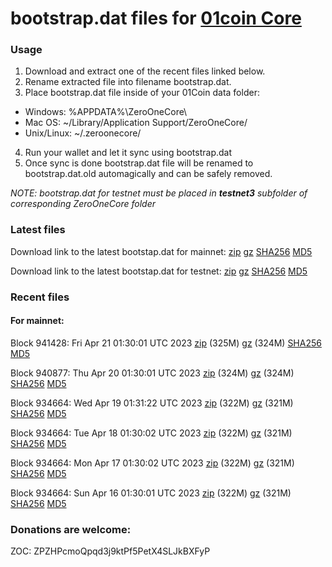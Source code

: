 # bootstrap.dat files for [01coin Core](https://01coin.io)

### Usage

1. Download and extract one of the recent files linked below.
2. Rename extracted file into filename bootstrap.dat.
3. Place bootstrap.dat file inside of your 01Coin data folder:
 - Windows: %APPDATA%\ZeroOneCore\
 - Mac OS: ~/Library/Application Support/ZeroOneCore/
 - Unix/Linux: ~/.zeroonecore/
4. Run your wallet and let it sync using bootstrap.dat
5. Once sync is done bootstrap.dat file will be renamed to bootstrap.dat.old automagically and can be safely removed.

_NOTE: bootstrap.dat for testnet must be placed in **testnet3** subfolder of corresponding ZeroOneCore folder_

### Latest files
Download link to the latest bootstap.dat for mainnet: [zip](https://files.01coin.io/mainnet/bootstrap.dat.zip) [gz](https://files.01coin.io/mainnet/bootstrap.dat.tar.gz) [SHA256](https://files.01coin.io/mainnet/sha256.txt) [MD5](https://files.01coin.io/mainnet/md5.txt)

Download link to the latest bootstap.dat for testnet: [zip](https://files.01coin.io/testnet/bootstrap.dat.zip) [gz](https://files.01coin.io/testnet/bootstrap.dat.tar.gz) [SHA256](https://files.01coin.io/testnet/sha256.txt) [MD5](https://files.01coin.io/testnet/md5.txt)

### Recent files

#### For mainnet:

Block 941428: Fri Apr 21 01:30:01 UTC 2023 [zip](https://files.01coin.io/mainnet/2023-04-21/bootstrap.dat.zip) (325M) [gz](https://files.01coin.io/mainnet/2023-04-21/bootstrap.dat.tar.gz) (324M) [SHA256](https://files.01coin.io/mainnet/2023-04-21/sha256.txt) [MD5](https://files.01coin.io/mainnet/2023-04-21/md5.txt)

Block 940877: Thu Apr 20 01:30:01 UTC 2023 [zip](https://files.01coin.io/mainnet/2023-04-20/bootstrap.dat.zip) (324M) [gz](https://files.01coin.io/mainnet/2023-04-20/bootstrap.dat.tar.gz) (324M) [SHA256](https://files.01coin.io/mainnet/2023-04-20/sha256.txt) [MD5](https://files.01coin.io/mainnet/2023-04-20/md5.txt)

Block 934664: Wed Apr 19 01:31:22 UTC 2023 [zip](https://files.01coin.io/mainnet/2023-04-19/bootstrap.dat.zip) (322M) [gz](https://files.01coin.io/mainnet/2023-04-19/bootstrap.dat.tar.gz) (321M) [SHA256](https://files.01coin.io/mainnet/2023-04-19/sha256.txt) [MD5](https://files.01coin.io/mainnet/2023-04-19/md5.txt)

Block 934664: Tue Apr 18 01:30:02 UTC 2023 [zip](https://files.01coin.io/mainnet/2023-04-18/bootstrap.dat.zip) (322M) [gz](https://files.01coin.io/mainnet/2023-04-18/bootstrap.dat.tar.gz) (321M) [SHA256](https://files.01coin.io/mainnet/2023-04-18/sha256.txt) [MD5](https://files.01coin.io/mainnet/2023-04-18/md5.txt)

Block 934664: Mon Apr 17 01:30:02 UTC 2023 [zip](https://files.01coin.io/mainnet/2023-04-17/bootstrap.dat.zip) (322M) [gz](https://files.01coin.io/mainnet/2023-04-17/bootstrap.dat.tar.gz) (321M) [SHA256](https://files.01coin.io/mainnet/2023-04-17/sha256.txt) [MD5](https://files.01coin.io/mainnet/2023-04-17/md5.txt)

Block 934664: Sun Apr 16 01:30:01 UTC 2023 [zip](https://files.01coin.io/mainnet/2023-04-16/bootstrap.dat.zip) (322M) [gz](https://files.01coin.io/mainnet/2023-04-16/bootstrap.dat.tar.gz) (321M) [SHA256](https://files.01coin.io/mainnet/2023-04-16/sha256.txt) [MD5](https://files.01coin.io/mainnet/2023-04-16/md5.txt)


### Donations are welcome:

ZOC: ZPZHPcmoQpqd3j9ktPf5PetX4SLJkBXFyP
